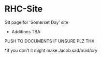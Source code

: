 # RHC-Site
Git page for 'Somerset Day' site

- Additions TBA

PUSH TO DOCUMENTS IF UNSURE PLZ THX

*if you don't it might make Jacob sad/mad/cry
